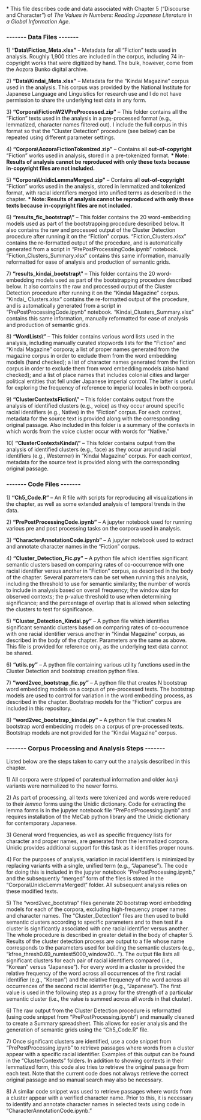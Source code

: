 \* This file describes code and data associated with Chapter 5
(“Discourse and Character”) of *The Values in Numbers: Reading Japanese
Literature in a Global Information Age*.

### **------- Data Files -------** ###

1\) **“Data\\Fiction\_Meta.xlsx”** – Metadata for all “Fiction” texts
used in analysis. Roughly 1,900 titles are included in the corpus,
including 74 in-copyright works that were digitized by hand. The bulk,
however, come from the Aozora Bunko digital archive.

2\) **“Data\\Kindai\_Meta.xlsx”** – Metadata for the “Kindai Magazine”
corpus used in the analysis. This corpus was provided by the National
Institute for Japanese Language and Linguistics for research use and I
do not have permission to share the underlying text data in any form.

3\) **“Corpora\\FictionW2VPreProcessed.zip”** – This folder contains all
the “Fiction” texts used in the analysis in a pre-processed format
(e.g., lemmatized, character names filtered out). I include the full
corpus in this format so that the “Cluster Detection” procedure (see
below) can be repeated using different parameter settings.

4\) **“Corpora\\AozoraFictionTokenized.zip”** – Contains all
**out-of-copyright** “Fiction” works used in analysis, stored in a
pre-tokenized format. **\* Note: Results of analysis cannot be
reproduced with only these texts because in-copyright files are not
included.**

5\) **“Corpora\\UnidicLemmaMerged.zip”** – Contains all
**out-of-copyright** “Fiction” works used in the analysis, stored in
lemmatized and tokenized format, with racial identifiers merged into
unified terms as described in the chapter. **\* Note: Results of
analysis cannot be reproduced with only these texts because in-copyright
files are not included.**

6\) **“results\_fic\_bootstrap\\”** – This folder contains the 20
word-embedding models used as part of the bootstrapping procedure
described below. It also contains the raw and processed output of the
Cluster Detection procedure after running it on the “Fiction” corpus.
“Fiction\_Clusters.xlsx” contains the re-formatted output of the
procedure, and is automatically generated from a script in
“PrePostProcessingCode.ipynb” notebook.
“Fiction\_Clusters\_Summary.xlsx” contains this same information,
manually reformatted for ease of analysis and production of semantic
grids.

7\) **“results\_kindai\_bootstrap\\”** – This folder contains the 20
word-embedding models used as part of the bootstrapping procedure
described below. It also contains the raw and processed output of the
Cluster Detection procedure after running it on the “Kindai Magazine”
corpus. “Kindai\_ Clusters.xlsx” contains the re-formatted output of the
procedure, and is automatically generated from a script in
“PrePostProcessingCode.ipynb” notebook. “Kindai\_Clusters\_Summary.xlsx”
contains this same information, manually reformatted for ease of
analysis and production of semantic grids.

8\) **“WordLists\\”** – This folder contains various word lists used in
the analysis, including manually curated stopwords lists for the
“Fiction” and “Kindai Magazine” corpora; a list of proper names
generated from the magazine corpus in order to exclude them from the
word embedding models (hand checked); a list of character names
generated from the fiction corpus in order to exclude them from word
embedding models (also hand checked); and a list of place names that
includes colonial cities and larger political entities that fell under
Japanese imperial control. The latter is useful for exploring the
frequency of reference to imperial locales in both corpora.

9\) **“ClusterContextsFiction\\”** – This folder contains output from
the analysis of identified clusters (e.g., voice) as they occur around
specific racial identifiers (e.g., Native) in the “Fiction” corpus. For
each context, metadata for the source text is provided along with the
corresponding original passage. Also included in this folder is a
summary of the contexts in which words from the voice cluster occur with
words for “Native.”

10\) **“ClusterContextsKindai\\”** – This folder contains output from
the analysis of identified clusters (e.g., face) as they occur around
racial identifiers (e.g., Westerner) in “Kindai Magazine” corpus. For
each context, metadata for the source text is provided along with the
corresponding original passage.

### **------- Code Files -------** ###

1\) **“Ch5\_Code.R”** – An R file with scripts for reproducing all
visualizations in the chapter, as well as some extended analysis of
temporal trends in the data.

2\) **“PrePostProcessingCode.ipynb”** – A jupyter notebook used for
running various pre and post processing tasks on the corpora used in
analysis.

3\) **“CharacterAnnotationCode.ipynb”** – A jupyter notebook used to
extract and annotate character names in the “Fiction” corpus.

4\) **“Cluster\_Detection\_Fic.py”** – A python file which identifies
significant semantic clusters based on comparing rates of co-occurrence
with one racial identifier versus another in “Fiction” corpus, as
described in the body of the chapter. Several parameters can be set when
running this analysis, including the threshold to use for semantic
similarity; the number of words to include in analysis based on overall
frequency; the window size for observed contexts; the p-value threshold
to use when determining significance; and the percentage of overlap that
is allowed when selecting the clusters to test for significance.

5\) **“Cluster\_Detection\_Kindai.py”** – A python file which identifies
significant semantic clusters based on comparing rates of co-occurrence
with one racial identifier versus another in “Kindai Magazine” corpus,
as described in the body of the chapter. Parameters are the same as
above. This file is provided for reference only, as the underlying text
data cannot be shared.

6\) **“utils.py”** – A python file containing various utility functions
used in the Cluster Detection and bootstrap creation python files.

7\) **“word2vec\_bootstrap\_fic.py”** – A python file that creates N
bootstrap word embedding models on a corpus of pre-processed texts. The
bootstrap models are used to control for variation in the word embedding
process, as described in the chapter. Bootstrap models for the “Fiction”
corpus are included in this repository.

8\) **“word2vec\_bootstrap\_kindai.py”** – A python file that creates N
bootstrap word embedding models on a corpus of pre-processed texts.
Bootstrap models are not provided for the “Kindai Magazine” corpus.

### **------- Corpus Processing and Analysis Steps -------** ###

Listed below are the steps taken to carry out the analysis described in
this chapter.

1\) All corpora were stripped of paratextual information and older
*kanji* variants were normalized to the newer forms.

2\) As part of processing, all texts were tokenized and words were
reduced to their *lemma* forms using the Unidic dictionary. Code for
extracting the lemma forms is in the jupyter notebook file
“PrePostProcessing.ipynb” and requires installation of the MeCab python
library and the Unidic dictionary for contemporary Japanese.

3\) General word frequencies, as well as specific frequency lists for
character and proper names, are generated from the lemmatized corpora.
Unidic provides additional support for this task as it identifies proper
nouns.

4\) For the purposes of analysis, variation in racial identifiers is
minimized by replacing variants with a single, unified term (e.g.,
“Japanese”). The code for doing this is included in the jupyter notebook
“PrePostProcessing.ipynb,” and the subsequently “merged” form of the
files is stored in the “Corpora\\UnidicLemmaMerged\\” folder. All
subsequent analysis relies on these modified texts.

5\) The “word2vec\_bootstrap” files generate 20 bootstrap word embedding
models for each of the corpora, excluding high-frequency proper names
and character names. The “Cluster\_Detection” files are then used to
build semantic clusters according to specific parameters and to then
test if a cluster is significantly associated with one racial identifier
versus another. The whole procedure is described in greater detail in
the body of chapter 5. Results of the cluster detection process are
output to a file whose name corresponds to the parameters used for
building the semantic clusters (e.g.,
“kfree\_thresh0.69\_numtest5000\_window20...”). The output file lists
all significant clusters for each pair of racial identifiers compared
(i.e., “Korean” versus “Japanese”). For every word in a cluster is provided the
relative frequency of the word across all occurrences of the first racial 
identifier (e.g., “Korean”) and the relative frequency
of the word across all occurrences of the second racial identifier
(e.g., “Japanese”). The first value is used in the following step as a
proxy for the strength of a particular semantic cluster (i.e., the value
is summed across all words in that cluster).

6\) The raw output from the Cluster Detection procedure is reformatted
(using code snippet from “PrePostProcessing.ipynb”) and manually cleaned
to create a Summary spreadsheet. This allows for easier analysis and the
generation of semantic grids using the “Ch5\_Code.R” file.

7\) Once significant clusters are identified, use a code snippet from
“PrePostProcessing.ipynb” to retrieve passages where words from a
cluster appear with a specific racial identifier. Examples of this
output can be found in the “ClusterContexts” folders. In addition to
showing contexts in their lemmatized form, this code also tries to
retrieve the original passage from each text. Note that the current code
does not always retrieve the correct original passage and so manual
search may also be necessary.

8\) A similar code snippet was used to retrieve passages where words
from a cluster appear with a verified character name. Prior to this, it
is necessary to identify and annotate character names in selected texts
using code in “CharacterAnnotationCode.ipynb.”

